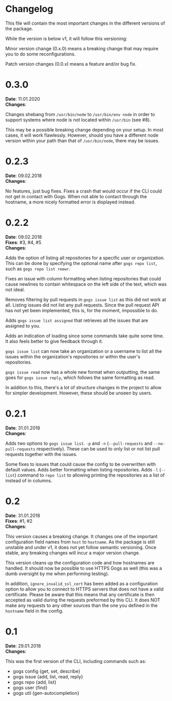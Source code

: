 # Changelog

This file will contain the most important changes in the different versions of the package.

While the version is below v1, it will follow this versioning:

Minor version change (0.x.0) means a breaking change that may require you to do some reconfigurations.

Patch version changes (0.0.x) means a feature and/or bug fix.

# 0.3.0

**Date**: 11.01.2020<br>
**Changes**:

Changes shebang from `/usr/bin/node` to `/usr/bin/env node` in order to support systems where node is not located within `/usr/bin` (see #8).

This may be a possible breaking change depending on your setup. In most cases, it will work flawlessly. However, should you have a different node version within your path than that of `/usr/bin/node`, there may be issues.

# 0.2.3

**Date**: 09.02.2018<br>
**Changes**:

No features, just bug fixes. Fixes a crash that would occur if the CLI could not get in contact with Gogs. When not able to contact through the hostname, a more nicely formatted error is displayed instead.

# 0.2.2

**Date**: 09.02.2018<br>
**Fixes**: #3, #4, #5<br>
**Changes**:

Adds the option of listing all repositories for a specific user or organization. This can be done by specifying the optional name after `gogs repo list`, such as `gogs repo list reewr`.

Fixes an issue with column formatting when listing repositories that could cause newlines to contain whitespace on the left side of the text, which was not ideal.

Removes filtering by pull requests in `gogs issue list` as this did not work at all. Listing issues did not list any pull requests. Since the pull request API has not yet been implemented, this is, for the moment, impossible to do.

Adds `gogs issue list assigned` that retrieves all the issues that are assigned to you.

Adds an indication of loading since some commands take quite some time. It also feels better to give feedback through it.

`gogs issue list` can now take an organization or a username to list all the issues within the organization's repositories or within the user's repositories.

`gogs issue read` now has a whole new format when outputting, the same goes for `gogs issue reply`, which follows the same formatting as read.

In addition to this, there's a lot of structure changes in the project to allow for simpler development. However, these should be unseen by users.

# 0.2.1

**Date**: 31.01.2018<br>
**Changes**:

Adds two options to `gogs issue list`. `-p` and `-n` (`--pull-requests` and `--no-pull-requests` respectively). These can be used to only list or not list pull requests together with the issues.

Some fixes to issues that could cause the config to be overwritten with default values.
Adds better formatting when listing repositories. Adds `-l` (`--list`) command to `repo list` to allowing printing the repositories as a list of instead of in columns.

# 0.2

**Date**: 31.01.2018<br>
**Fixes**: #1, #2<br>
**Changes**:

This version causes a breaking change. It changes one of the important configuration field names from `host` to `hostname`. As the package is still unstable and under v1, it does not yet follow semantic versioning. Once stable, any breaking changes will incur a major version change.

This version cleans up the configuration code and how hostnames are handled. It should now be possible to use HTTPS Gogs as well (this was a dumb oversight by me when performing testing).

In addition, `ignore_invalid_ssl_cert` has been added as a configuration option to allow you to connect to HTTPS servers that does not have a valid certificate. Please be aware that this means that any certificate is then accepted as valid during the requests preformed by this CLI. It does NOT make any requests to any other sources than the one you defined in the `hostname` field in the config.

# 0.1

**Date**: 29.01.2018<br>
**Changes**:

This was the first version of the CLI, including commands such as:

- gogs config {get, set, describe}
- gogs issue {add, list, read, reply}
- gogs repo {add, list}
- gogs user {find}
- gogs util {gen-autocompletion}



